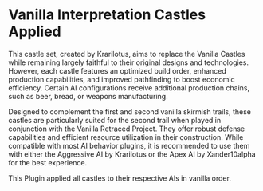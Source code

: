 # Vanilla Interpretation Castles Applied
This castle set, created by Krarilotus, aims to replace the Vanilla Castles while remaining largely faithful to their original designs and technologies. However, each castle features an optimized build order, enhanced production capabilities, and improved pathfinding to boost economic efficiency. Certain AI configurations receive additional production chains, such as beer, bread, or weapons manufacturing.

Designed to complement the first and second vanilla skirmish trails, these castles are particularly suited for the second trail when played in conjunction with the Vanilla Retraced Project. They offer robust defense capabilities and efficient resource utilization in their construction. While compatible with most AI behavior plugins, it is recommended to use them with either the Aggressive AI by Krarilotus or the Apex AI by Xander10alpha for the best experience.

This Plugin applied all castles to their respective AIs in vanilla order.